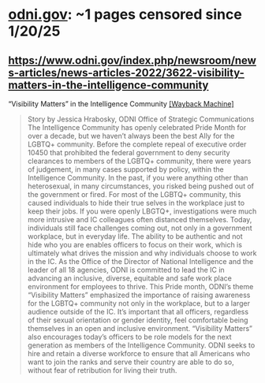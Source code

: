 



# [odni.gov](odni.gov): ~1 pages censored since 1/20/25

## https://www.odni.gov/index.php/newsroom/news-articles/news-articles-2022/3622-visibility-matters-in-the-intelligence-community


“Visibility Matters” in the Intelligence Community [[Wayback Machine]](https://web.archive.org/web/20240000000000*/https://www.odni.gov/index.php/newsroom/news-articles/news-articles-2022/3622-visibility-matters-in-the-intelligence-community)

> Story by Jessica Hrabosky, ODNI Office of Strategic Communications The Intelligence Community has openly celebrated Pride Month for over a decade, but we haven’t always been the best Ally for the LGBTQ+ community. Before the complete repeal of executive order 10450 that prohibited the federal government to deny security clearances to members of the LGBTQ+ community, there were years of judgement, in many cases supported by policy, within the Intelligence Community. In the past, if you were anything other than heterosexual, in many circumstances, you risked being pushed out of the government or fired. For most of the LGBTQ+ community, this caused individuals to hide their true selves in the workplace just to keep their jobs. If you were openly LBGTQ+, investigations were much more intrusive and IC colleagues often distanced themselves. Today, individuals still face challenges coming out, not only in a government workplace, but in everyday life. The ability to be authentic and not hide who you are enables officers to focus on their work, which is ultimately what drives the mission and why individuals choose to work in the IC. As the Office of the Director of National Intelligence and the leader of all 18 agencies, ODNI is committed to lead the IC in advancing an inclusive, diverse, equitable and safe work place environment for employees to thrive. This Pride month, ODNI’s theme “Visibility Matters” emphasized the importance of raising awareness for the LGBTQ+ community not only in the workplace, but to a larger audience outside of the IC. It’s important that all officers, regardless of their sexual orientation or gender identity, feel comfortable being themselves in an open and inclusive environment. “Visibility Matters” also encourages today’s officers to be role models for the next generation as members of the Intelligence Community. ODNI seeks to hire and retain a diverse workforce to ensure that all Americans who want to join the ranks and serve their country are able to do so, without fear of retribution for living their truth.